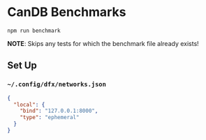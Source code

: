 # CanDB Benchmarks

```shell
npm run benchmark
```

**NOTE**: Skips any tests for which the benchmark file already exists!

## Set Up

### `~/.config/dfx/networks.json`

```json
{
  "local": {
    "bind": "127.0.0.1:8000",
    "type": "ephemeral"
  }
}
```
